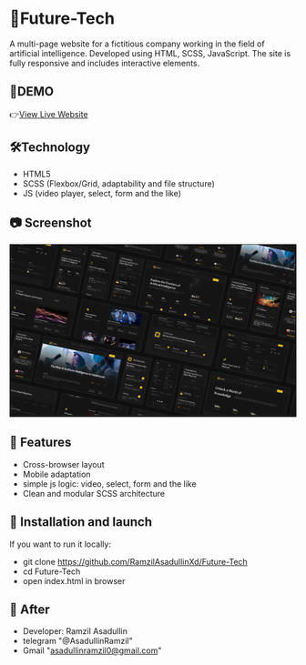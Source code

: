 # 📌Future-Tech

A multi-page website for a fictitious company working in the field of artificial intelligence.
Developed using HTML, SCSS, JavaScript. The site is fully responsive and includes interactive elements.

## 🔗DEMO

👉[View Live Website](https://ramzilasadullinxd.github.io/Future-Tech/)

## 🛠️Technology

- HTML5  
- SCSS (Flexbox/Grid, adaptability and 
file structure)  
- JS (video player, select, form and the like)  

## 📷 Screenshot

![Future-Tech Screenshot](./readme.png)

## 🚀 Features

- Cross-browser layout
- Mobile adaptation
- simple js logic: video, select, form and the like
- Clean and modular SCSS architecture

## 📁 Installation and launch

If you want to run it locally:

- git clone https://github.com/RamzilAsadullinXd/Future-Tech
- cd Future-Tech
- open index.html in browser

## 👤 Аfter
- Developer: Ramzil Asadullin
- telegram "@AsadullinRamzil"
- Gmail "asadullinramzil0@gmail.com"

